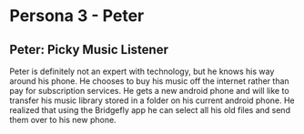 # Persona 3 - Peter
## Peter: Picky Music Listener

Peter is definitely not an expert with technology, but he knows his way around his phone. He chooses to buy his music
off the internet rather than pay for subscription services. He gets a new android phone and will like to transfer his 
music library stored in a folder on his current android phone. He realized that using the Bridgefly app he can select
all his old files and send them over to his new phone.

